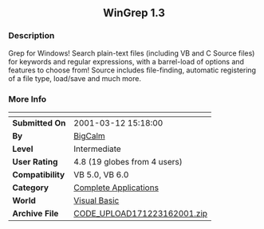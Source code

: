 ﻿<div align="center">

## WinGrep 1\.3


</div>

### Description

Grep for Windows! Search plain-text files (including VB and C Source files) for keywords and regular expressions, with a barrel-load of options and features to choose from! Source includes file-finding, automatic registering of a file type, load/save and much more.
 
### More Info
 


<span>             |<span>
---                |---
**Submitted On**   |2001-03-12 15:18:00
**By**             |[BigCalm](https://github.com/Planet-Source-Code/PSCIndex/blob/master/ByAuthor/bigcalm.md)
**Level**          |Intermediate
**User Rating**    |4.8 (19 globes from 4 users)
**Compatibility**  |VB 5\.0, VB 6\.0
**Category**       |[Complete Applications](https://github.com/Planet-Source-Code/PSCIndex/blob/master/ByCategory/complete-applications__1-27.md)
**World**          |[Visual Basic](https://github.com/Planet-Source-Code/PSCIndex/blob/master/ByWorld/visual-basic.md)
**Archive File**   |[CODE\_UPLOAD171223162001\.zip](https://github.com/Planet-Source-Code/bigcalm-wingrep-1-3__1-21674/archive/master.zip)








